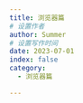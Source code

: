 ```yaml
---
title: 浏览器篇
# 设置作者
author: Summer
# 设置写作时间
date: 2023-07-01
index: false
category:
  - 浏览器篇

---
```

<AutoCatalog />